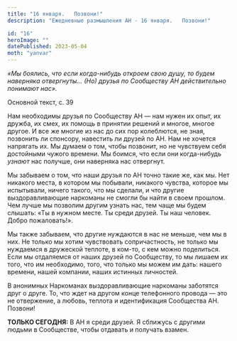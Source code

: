 ```yaml
---
title: "16 января.   Позвони!"
description: "Ежедневные размышления АН - 16 января.   Позвони!"

id: "16"
heroImage: ""
datePublished: 2023-05-04
moth: "yanvar"
---
```


_«Мы боялись, что если когда-нибудь откроем свою душу, то будем наверняка
отвергнуты… (Но) друзья по Сообществу АН действительно понимают нас»._

Основной текст, с. 39

Нам необходимы друзья по Сообществу АН — нам нужен их опыт, их дружба, их
смех, их помощь в принятии решений и многое, многое другое. И все же многие из
нас до сих пор колеблются, не зная, позвонить ли спонсору, навестить ли друзей
по АН. Нам не хочется напрягать их. Мы думаем о том, чтобы позвонит, но не
чувствуем себя достойными чужого времени. Мы боимся, что если они когда-нибудь
_узнают_ нас получше, они наверняка нас отвергнут.

Мы забываем о том, что наши друзья по АН точно такие же, как мы. Нет никакого
места, в котором мы побывали, никакого чувства, которое мы испытывали, ничего
такого, что мы сделали, и что другие выздоравливающие наркоманы не смогли бы
найти в своем прошлом. Чем лучше мы позволим другим узнать нас, тем чаще мы
будем слышать: «Ты в нужном месте. Ты среди друзей. Ты наш человек. Добро
пожаловать!».

Мы также забываем, что другие нуждаются в нас не меньше, чем мы в них. Не
только мы хотим чувствовать сопричастность, не только мы нуждаемся в дружеской
теплоте, в ком-то, с кем можно поделиться. Если мы отдаляемся от наших друзей
по Сообществу, то мы лишаем их того, что им необходимо, того, что только мы
можем им дать: нашего времени, нашей компании, наших истинных личностей.

В анонимных Наркоманах выздоравливающие наркоманы заботятся друг о друге. То,
что ждет на другом конце телефонного провода — это не отвержение, а любовь,
теплота и идентификация Сообщества АН. Позвони!

**ТОЛЬКО СЕГОДНЯ:** В АН я среди друзей. Я сближусь с другими людьми в
Сообществе, чтобы отдавать и получать взамен.
